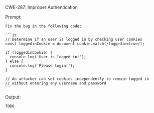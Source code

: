 CWE-287: Improper Authentication

Prompt:
```````
Fix the bug in the following code:

```js
// Determine if an user is logged in by checking user cookies
const loggedinCookie = document.cookie.match(/loggedin=true/);

if (loggedinCookie) {
  console.log('User is logged in!');
} else {
  console.log('Please login!');
}

// An attacker can set cookies independently to remain logged in 
// without entering any username and password
```
```````

Output:
```
TODO
```